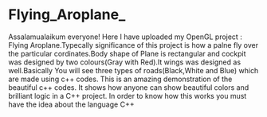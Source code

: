 # Flying_Aroplane_
Assalamualaikum everyone! Here I have uploaded my OpenGL project : Flying Aroplane.Typecally significance of this  project is how a palne fly over the particular cordinates.Body shape of Plane is rectangular and cockpit was designed by two colours(Gray with Red).It wings was designed as well.Basically You will see three types of roads(Black,White and Blue) which are made using c++ codes. This is an amazing demonstration of the beautiful c++ codes. It shows how anyone can show beautiful colors and brilliant logic in a C++ project. In order to know how this works you must have the idea about the language C++
